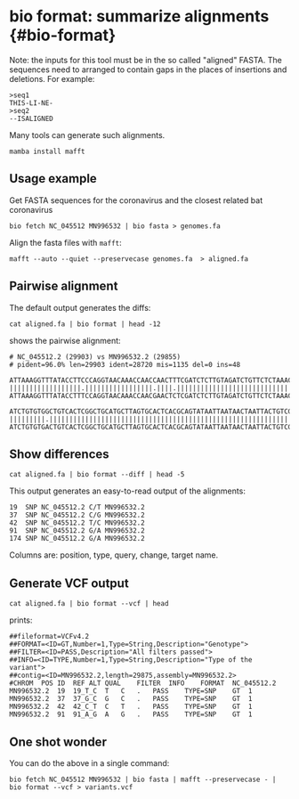 # bio format: summarize alignments {#bio-format}

Note: the inputs for this tool must be in the so called "aligned" FASTA. The sequences need to arranged to contain gaps in the places of insertions and deletions. For example:


    >seq1
    THIS-LI-NE-
    >seq2
    --ISALIGNED

Many tools can generate such alignments.

    mamba install mafft

## Usage example

Get FASTA sequences for the coronavirus and the closest related bat coronavirus

    bio fetch NC_045512 MN996532 | bio fasta > genomes.fa

Align the fasta files with `mafft`:

    mafft --auto --quiet --preservecase genomes.fa  > aligned.fa

## Pairwise alignment

The default output generates the diffs:

    cat aligned.fa | bio format | head -12

shows the pairwise alignment:

    # NC_045512.2 (29903) vs MN996532.2 (29855)
    # pident=96.0% len=29903 ident=28720 mis=1135 del=0 ins=48

    ATTAAAGGTTTATACCTTCCCAGGTAACAAACCAACCAACTTTCGATCTCTTGTAGATCTGTTCTCTAAACGAACTTTAAA
    ||||||||||||||||||.|||||||||||||||||.||||.|||||||||||||||||||||||||||||||||||||||
    ATTAAAGGTTTATACCTTTCCAGGTAACAAACCAACGAACTCTCGATCTCTTGTAGATCTGTTCTCTAAACGAACTTTAAA

    ATCTGTGTGGCTGTCACTCGGCTGCATGCTTAGTGCACTCACGCAGTATAATTAATAACTAATTACTGTCGTTGACAGGAC
    |||||||||.|||||||||||||||||||||||||||||||||||||||||||||||||||||||||||||||||||||||
    ATCTGTGTGACTGTCACTCGGCTGCATGCTTAGTGCACTCACGCAGTATAATTAATAACTAATTACTGTCGTTGACAGGAC


## Show differences

    cat aligned.fa | bio format --diff | head -5

This output generates an easy-to-read output of the alignments:

    19	SNP	NC_045512.2	C/T	MN996532.2
    37	SNP	NC_045512.2	C/G	MN996532.2
    42	SNP	NC_045512.2	T/C	MN996532.2
    91	SNP	NC_045512.2	G/A	MN996532.2
    174	SNP	NC_045512.2	G/A	MN996532.2

Columns are: position, type, query, change, target name.

## Generate VCF output

    cat aligned.fa | bio format --vcf | head

prints:

    ##fileformat=VCFv4.2
    ##FORMAT=<ID=GT,Number=1,Type=String,Description="Genotype">
    ##FILTER=<ID=PASS,Description="All filters passed">
    ##INFO=<ID=TYPE,Number=1,Type=String,Description="Type of the variant">
    ##contig=<ID=MN996532.2,length=29875,assembly=MN996532.2>
    #CHROM	POS	ID	REF	ALT	QUAL	FILTER	INFO	FORMAT	NC_045512.2
    MN996532.2	19	19_T_C	T	C	.	PASS	TYPE=SNP	GT	1
    MN996532.2	37	37_G_C	G	C	.	PASS	TYPE=SNP	GT	1
    MN996532.2	42	42_C_T	C	T	.	PASS	TYPE=SNP	GT	1
    MN996532.2	91	91_A_G	A	G	.	PASS	TYPE=SNP	GT	1


## One shot wonder

You can do the above in a single command:

    bio fetch NC_045512 MN996532 | bio fasta | mafft --preservecase - | bio format --vcf > variants.vcf



